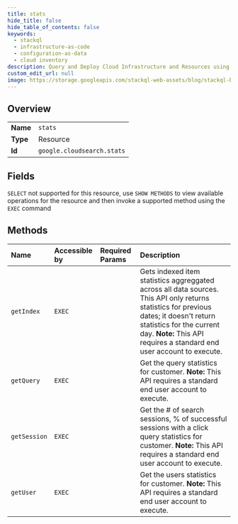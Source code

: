 ```yaml
---
title: stats
hide_title: false
hide_table_of_contents: false
keywords:
  - stackql
  - infrastructure-as-code
  - configuration-as-data
  - cloud inventory
description: Query and Deploy Cloud Infrastructure and Resources using SQL
custom_edit_url: null
image: https://storage.googleapis.com/stackql-web-assets/blog/stackql-blog-post-featured-image.png
---
```

  
    

## Overview
<table><tbody>
<tr><td><b>Name</b></td><td><code>stats</code></td></tr>
<tr><td><b>Type</b></td><td>Resource</td></tr>
<tr><td><b>Id</b></td><td><code>google.cloudsearch.stats</code></td></tr>
</tbody></table>

## Fields
`SELECT` not supported for this resource, use `SHOW METHODS` to view available operations for the resource and then invoke a supported method using the `EXEC` command  
## Methods
| Name | Accessible by | Required Params | Description |
|:-----|:--------------|:----------------|:------------|
| `getIndex` | `EXEC` |  | Gets indexed item statistics aggreggated across all data sources. This API only returns statistics for previous dates; it doesn't return statistics for the current day. **Note:** This API requires a standard end user account to execute. |
| `getQuery` | `EXEC` |  | Get the query statistics for customer. **Note:** This API requires a standard end user account to execute. |
| `getSession` | `EXEC` |  | Get the # of search sessions, % of successful sessions with a click query statistics for customer. **Note:** This API requires a standard end user account to execute. |
| `getUser` | `EXEC` |  | Get the users statistics for customer. **Note:** This API requires a standard end user account to execute. |
